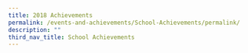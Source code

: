 ```yaml
---
title: 2018 Achievements
permalink: /events-and-achievements/School-Achievements/permalink/
description: ""
third_nav_title: School Achievements
---
```

